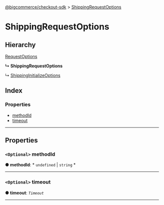 [@bigcommerce/checkout-sdk](../README.md) > [ShippingRequestOptions](../interfaces/shippingrequestoptions.md)

# ShippingRequestOptions

## Hierarchy

 [RequestOptions](requestoptions.md)

**↳ ShippingRequestOptions**

↳  [ShippingInitializeOptions](shippinginitializeoptions.md)

## Index

### Properties

* [methodId](shippingrequestoptions.md#methodid)
* [timeout](shippingrequestoptions.md#timeout)

---

## Properties

<a id="methodid"></a>

### `<Optional>` methodId

**● methodId**: * `undefined` &#124; `string`
*

___
<a id="timeout"></a>

### `<Optional>` timeout

**● timeout**: *`Timeout`*

___

